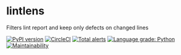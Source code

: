 
# lintlens

Filters lint report and keep only defects on changed lines

[![PyPI version](https://badge.fury.io/py/lintlens.svg)](https://badge.fury.io/py/lintlens)
[![CircleCI](https://circleci.com/gh/draganHR/lintlens.svg?style=shield)](https://circleci.com/gh/draganHR/lintlens)
[![Total alerts](https://img.shields.io/lgtm/alerts/g/draganHR/lintlens.svg?logo=lgtm&logoWidth=18)](https://lgtm.com/projects/g/draganHR/lintlens/alerts/)
[![Language grade: Python](https://img.shields.io/lgtm/grade/python/g/draganHR/lintlens.svg?logo=lgtm&logoWidth=18)](https://lgtm.com/projects/g/draganHR/lintlens/context:python)
[![Maintainability](https://api.codeclimate.com/v1/badges/880aadc9198dfe43f412/maintainability)](https://codeclimate.com/github/draganHR/lintlens/maintainability)
